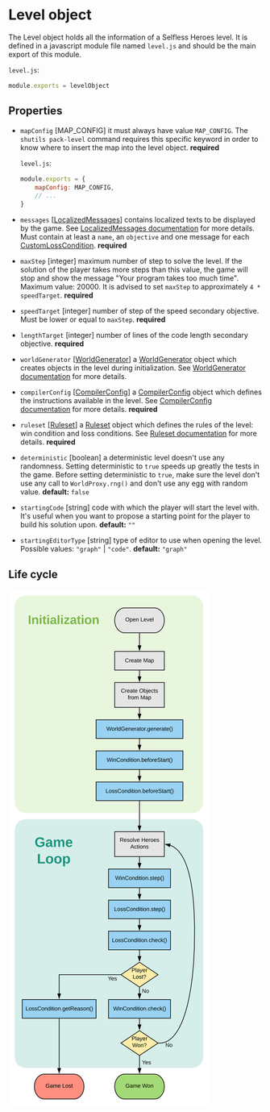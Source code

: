 # Level object

The Level object holds all the information of a Selfless Heroes level. It is
defined in a javascript module file named `level.js` and should be the main
export of this module.

`level.js`:

```javascript
module.exports = levelObject
```

## Properties

-   `mapConfig` [MAP_CONFIG] it must always have value `MAP_CONFIG`. The
    `shutils pack-level` command requires this specific keyword in order to know
    where to insert the map into the level object. **required**

    `level.js`:

    ```javascript
    module.exports = {
    	mapConfig: MAP_CONFIG,
    	// ...
    }
    ```

-   `messages` \[[LocalizedMessages](LocalizedMessages.md)] contains localized
    texts to be displayed by the game. See
    [LocalizedMessages documentation](LocalizedMessages.md) for more details.
    Must contain at least a `name`, an `objective` and one message for each
    [CustomLossCondition](Ruleset.md#customlosscondition). **required**

-   `maxStep` [integer] maximum number of step to solve the level. If the
    solution of the player takes more steps than this value, the game will stop
    and show the message "Your program takes too much time". Maximum
    value: 20000. It is advised to set `maxStep` to approximately
    `4 * speedTarget`. **required**

-   `speedTarget` [integer] number of step of the speed secondary objective.
    Must be lower or equal to `maxStep`. **required**

-   `lengthTarget` [integer] number of lines of the code length secondary
    objective. **required**

-   `worldGenerator` \[[WorldGenerator](WorldGenerator.md)] a
    [WorldGenerator](WorldGenerator.md) object which creates objects in the
    level during initialization. See
    [WorldGenerator documentation](WorldGenerator.md) for more details.

-   `compilerConfig` \[[CompilerConfig](CompilerConfig.md)] a
    [CompilerConfig](CompilerConfig.md) object which defines the instructions
    available in the level. See
    [CompilerConfig documentation](CompilerConfig.md) for more details.
    **required**

-   `ruleset` \[[Ruleset](Ruleset.md)] a [Ruleset](Ruleset.md) object which
    defines the rules of the level: win condition and loss conditions. See
    [Ruleset documentation](Ruleset.md) for more details. **required**

-   `deterministic` [boolean] a deterministic level doesn't use any randomness.
    Setting deterministic to `true` speeds up greatly the tests in the game.
    Before setting deterministic to `true`, make sure the level don't use any
    call to `WorldProxy.rng()` and don't use any egg with random value.
    **default:** `false`

-   `startingCode` [string] code with which the player will start the level
    with. It's useful when you want to propose a starting point for the player
    to build his solution upon. **default:** `""`

-   `startingEditorType` [string] type of editor to use when opening the level.
    Possible values: `"graph"` \| `"code"`. **default:** `"graph"`

## Life cycle

![level life cycle](images/level-life-cycle.svg)
